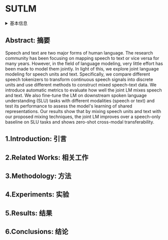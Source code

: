 # SUTLM

<details>
<summary>基本信息</summary>

- 标题: "Toward Joint Language Modeling for Speech Units and Text"
- 作者:
  - 01 Ju-Chieh Chou,
  - 02 Chung-Ming Chien,
  - 03 Wei-Ning Hsu,
  - 04 Karen Livescu,
  - 05 Arun Babu,
  - 06 Alexis Conneau,
  - 07 Alexei Baevski,
  - 08 Michael Auli
- 链接:
  - [ArXiv](https://arxiv.org/abs/2310.08715)
  - [Publication](https://doi.org/10.18653/v1/2023.findings-emnlp.438) EMNLP2023
  - [Github]
  - [Demo]
- 文件:
  - [ArXiv](_PDF/2310.08715v1__SUTLM__Toward_Joint_Language_Modeling_for_Speech_Units_and_Text.pdf)
  - [Publication](_PDF/2310.08715p0__SUTLM__EMNLP2023.pdf)

</details>

## Abstract: 摘要

Speech and text are two major forms of human language.
The research community has been focusing on mapping speech to text or vice versa for many years.
However, in the field of language modeling, very little effort has been made to model them jointly.
In light of this, we explore joint language modeling for speech units and text.
Specifically, we compare different speech tokenizers to transform continuous speech signals into discrete units and use different methods to construct mixed speech-text data.
We introduce automatic metrics to evaluate how well the joint LM mixes speech and text.
We also fine-tune the LM on downstream spoken language understanding (SLU) tasks with different modalities (speech or text) and test its performance to assess the model's learning of shared representations.
Our results show that by mixing speech units and text with our proposed mixing techniques, the joint LM improves over a speech-only baseline on SLU tasks and shows zero-shot cross-modal transferability.

## 1.Introduction: 引言

## 2.Related Works: 相关工作

## 3.Methodology: 方法

## 4.Experiments: 实验

## 5.Results: 结果

## 6.Conclusions: 结论